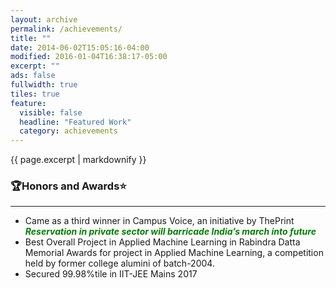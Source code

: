 ```yaml
---
layout: archive
permalink: /achievements/
title: ""
date: 2014-06-02T15:05:16-04:00
modified: 2016-01-04T16:38:17-05:00
excerpt: ""
ads: false
fullwidth: true
tiles: true
feature:
  visible: false
  headline: "Featured Work"
  category: achievements
---
```


{{ page.excerpt | markdownify }}

<style>
a.Achievement:link {
  color: green;
  background-color: transparent;
  text-decoration: none;
}
a.Achievement:visited {
  color: blue;
  background-color: transparent;
  text-decoration: none;
}
a.Achievement:hover {
  color: blue;
  background-color: transparent;
  text-decoration: underline;
}
a.Achievement:active {
  color: yellow;
  background-color: transparent;
  text-decoration: underline;
}
</style>
### 🏆Honors and Awards⭐
<hr>

* Came as a third winner in Campus Voice, an initiative by ThePrint <a href = "https://theprint.in/campus-voice/reservation-in-private-sector-will-barricade-indias-march-into-future/623054/" target="_blank" rel="noopener noreferrer" class = "Achievement"><b><i> Reservation in private sector will barricade India’s march into future</i></b></a> <br>
* Best Overall Project in Applied Machine Learning in Rabindra Datta Memorial Awards for project in Applied Machine Learning, a competition held by
former college alumini of batch-2004.<br>
* Secured 99.98%tile in IIT-JEE Mains 2017<br>


